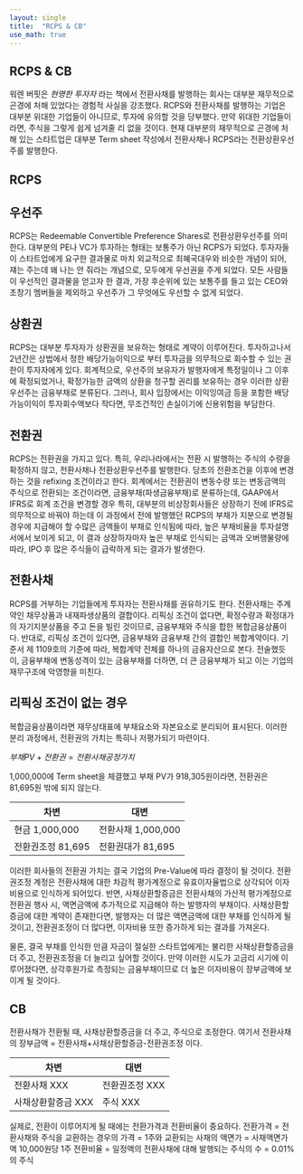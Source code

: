 ```yaml
---
layout: single
title:  "RCPS & CB"
use_math: true
---
```

## RCPS & CB

워렌 버핏은 _현명한 투자자_ 라는 책에서 전환사채를 발행하는 회사는 대부분 재무적으로
곤경에 처해 있었다는 경험적 사실을 강조했다. RCPS와 전환사채를 발행하는 기업은
대부분 위대한 기업들이 아니므로, 투자에 유의할 것을 당부했다.  만약 위대한
기업들이라면, 주식을 그렇게 쉽게 넘겨줄 리 없을 것이다. 현재 대부분의
재무적으로 곤경에 처해 있는 스타트업은 대부분 Term sheet
작성에서 전환사채나 RCPS라는 전환상환우선주를 발행한다.

## RCPS

## 우선주
RCPS는 Redeemable Convertible Preference Shares로 전환상환우선주를 의미한다.
대부분의 PE나 VC가 투자하는 형태는 보통주가 아닌 RCPS가 되었다.
투자자들이 스타트업에게 요구한 결과물로 마치 외교적으로 
최혜국대우와 비슷한 개념이 되어, 쟤는 주는데 왜 나는 안 줘라는 개념으로, 
모두에게 우선권을 주게 되었다. 모든 사람들이 우선적인 결과물을 얻고자 한 결과, 
가장 후순위에 있는 보통주를 들고 있는 CEO와 초창기 멤버들을 제외하고 
우선주가 그 무엇에도 우선할 수 없게 되었다. 

## 상환권
RCPS는 대부분 투자자가 상환권을 보유하는 형태로 계약이 이루어진다.
투자하고나서 2년간은 상법에서 정한 배당가능이익으로 부터 투자금을 의무적으로
회수할 수 있는 권한이 투자자에게 있다. 회계적으로, 우선주의 보유자가 발행자에게
특정일이나 그 이후에 확정되었거나, 확정가능한 금액의 상환을 청구할 권리를 보유하는 경우
이러한 상환우선주는 금융부채로 분류된다. 그러나, 회사 입장에서는 이익잉여금 등을 포함한
배당가능이익이 투자회수액보다 작다면, 무조건적인 손실이기에 신용위험을 부담한다. 

## 전환권
RCPS는 전환권을 가지고 있다. 특히, 우리나라에서는 전환 시 발행하는 주식의 수량을
확정하지 않고, 전환사채나 전환상환우선주를 발행한다. 당초의 전환조건을 이후에 변경
하는 것을 refixing 조건이라고 한다. 회계에서는 전환권이 변동수량 또는 변동금액의 주식으로 전환되는
조건이라면, 금융부채(파생금융부채)로 분류하는데, GAAP에서 IFRS로 회계 조건을 변경할
경우 특히, 대부분의 비상장회사들은 상장하기 전에 IFRS로 의무적으로 바꿔야 하는데
이 과정에서 전에 발행했던 RCPS의 부채가 지분으로 변경될 경우에 지급해야 할 수많은 금액들이
부채로 인식됨에 따라, 높은 부채비율을 투자설명서에서 보이게 되고, 이 결과 상장하자마자 높은
부채로 인식되는 금액과 오버행물량에 따라, IPO 후 많은 주식들이 급락하게 되는 결과가 발생한다.


## 전환사채
RCPS를 거부하는 기업들에게 투자자는 전환사채를 권유하기도 한다.
전환사채는 주계약인 채무상품과 내재파생상품의 결합이다. 리픽싱 조건이 없다면,
확정수량과 확정대가의 자기지분상품을 주고 돈을 빌린 것이므로, 금융부채와 주식을 합한 복합금융상품이다.
반대로, 리픽싱 조건이 있다면, 금융부채와 금융부채 간의 결합인 복합계약이다.
기준서 제 1109호의 기준에 따라, 복합계약 전체를 하나의 금융자산으로 본다. 전술했듯이,
금융부채에 변동성격이 있는 금융부채를 더하면, 더 큰 금융부채가 되고 이는 기업의 재무구조에
악영향을 미친다.

## 리픽싱 조건이 없는 경우
복합금융상품이라면 재무상태표에 부채요소와 자본요소로 분리되어 표시된다.
이러한 분리 과정에서, 전환권의 가치는 특히나 저평가되기 마련이다.

$부채 PV + 전환권 = 전환사채 공정가치$

1,000,000에 Term sheet을 체결했고
부채 PV가 918,305원이라면, 전환권은 81,695원 밖에 되지 않는다.

| 차변           | 대변             |
|--------------|----------------|
| 현금 1,000,000 | 전환사채 1,000,000 |
| 전환권조정 81,695 | 전환권대가 81,695   |

이러한 회사들의 전환권 가치는 결국 기업의 Pre-Value에 따라 결정이 될 것이다.
전환권조정 계정은 전환사채에 대한 차감적 평가계정으로 유효이자율법으로 상각되어
이자비용으로 인식하게 되어있다. 반면, 사채상환할증금은 전환사채의 가산적 평가계정으로
전환권 행사 시, 액면금액에 추가적으로 지급해야 하는 발행자의 부채이다. 사채상환할증금에
대한 계약이 존재한다면, 발행자는 더 많은 액면금액에 대한 부채를 인식하게 될 것이고, 
전환권조정이 더 많다면, 이자비용 또한 증가하게 되는 결과를 가져온다.

물론, 결국 부채를 인식한 만큼 자금이 절실한 스타트업에게는 불리한 사채상환할증금을
더 주고, 전환권조정을 더 늘리고 싶어할 것이다. 만약 이러한 시도가 고금리 시기에 이루어졌다면,
상각후원가로 측정되는 금융부채이므로 더 높은 이자비용이 장부금액에 보이게 될 것이다.


## CB
전환사채가 전환될 때, 사채상환할증금을 더 주고, 주식으로 조정한다.
여기서 전환사채의 장부금액 = 전환사채+사채상환할증금-전환권조정 이다.

| 차변          | 대변        |
|-------------|-----------|
| 전환사채 XXX    | 전환권조정 XXX |
| 사채상환할증금 XXX | 주식 XXX    |

실제로, 전환이 이루어지게 될 때에는 전환가격과 전환비율이 중요하다.
전환가격 = 전환사채와 주식을 교환하는 경우의 가격 = 1주와 교환되는 사채의 액면가
= 사채액면가액 10,000원당 1주
전환비율 = 일정액의 전환사채에 대해 발행되는 주식의 수
= 0.01%의 주식
